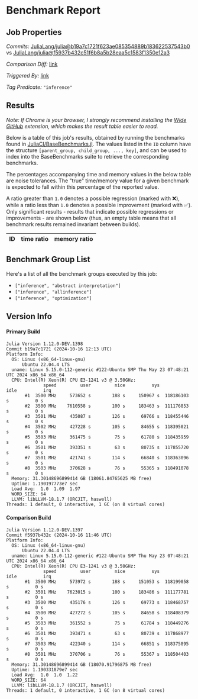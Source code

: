 # Benchmark Report

## Job Properties

*Commits:* [JuliaLang/julia@b19a7c1721f623ae085354889b183622537543b0](https://github.com/JuliaLang/julia/commit/b19a7c1721f623ae085354889b183622537543b0) vs [JuliaLang/julia@f5937b432c51f6b8a5b28eaa5c1583f1350e12a3](https://github.com/JuliaLang/julia/commit/f5937b432c51f6b8a5b28eaa5c1583f1350e12a3)

*Comparison Diff:* [link](https://github.com/JuliaLang/julia/compare/f5937b432c51f6b8a5b28eaa5c1583f1350e12a3..b19a7c1721f623ae085354889b183622537543b0)

*Triggered By:* [link](https://github.com/JuliaLang/julia/commit/b19a7c1721f623ae085354889b183622537543b0#commitcomment-148372720)

*Tag Predicate:* `"inference"`

## Results

*Note: If Chrome is your browser, I strongly recommend installing the [Wide GitHub](https://chrome.google.com/webstore/detail/wide-github/kaalofacklcidaampbokdplbklpeldpj?hl=en)
extension, which makes the result table easier to read.*

Below is a table of this job's results, obtained by running the benchmarks found in
[JuliaCI/BaseBenchmarks.jl](https://github.com/JuliaCI/BaseBenchmarks.jl). The values
listed in the `ID` column have the structure `[parent_group, child_group, ..., key]`,
and can be used to index into the BaseBenchmarks suite to retrieve the corresponding
benchmarks.

The percentages accompanying time and memory values in the below table are noise tolerances. The "true"
time/memory value for a given benchmark is expected to fall within this percentage of the reported value.

A ratio greater than `1.0` denotes a possible regression (marked with :x:), while a ratio less
than `1.0` denotes a possible improvement (marked with :white_check_mark:). Only significant results - results
that indicate possible regressions or improvements - are shown below (thus, an empty table means that all
benchmark results remained invariant between builds).

| ID | time ratio | memory ratio |
|----|------------|--------------|

## Benchmark Group List

Here's a list of all the benchmark groups executed by this job:

- `["inference", "abstract interpretation"]`
- `["inference", "allinference"]`
- `["inference", "optimization"]`

## Version Info

#### Primary Build

```
Julia Version 1.12.0-DEV.1398
Commit b19a7c1721 (2024-10-16 12:13 UTC)
Platform Info:
  OS: Linux (x86_64-linux-gnu)
      Ubuntu 22.04.4 LTS
  uname: Linux 5.15.0-112-generic #122-Ubuntu SMP Thu May 23 07:48:21 UTC 2024 x86_64 x86_64
  CPU: Intel(R) Xeon(R) CPU E3-1241 v3 @ 3.50GHz: 
              speed         user         nice          sys         idle          irq
       #1  3500 MHz     573652 s        188 s     150967 s  118186103 s          0 s
       #2  3500 MHz    7610558 s        100 s     183463 s  111176853 s          0 s
       #3  3501 MHz     435087 s        126 s      69766 s  118455446 s          0 s
       #4  3502 MHz     427228 s        105 s      84655 s  118395021 s          0 s
       #5  3503 MHz     361475 s         75 s      61780 s  118435959 s          0 s
       #6  3501 MHz     393351 s         63 s      80735 s  117855720 s          0 s
       #7  3501 MHz     421741 s        114 s      66840 s  118363096 s          0 s
       #8  3503 MHz     370628 s         76 s      55365 s  118491078 s          0 s
  Memory: 31.30148696899414 GB (18061.84765625 MB free)
  Uptime: 1.190197773e7 sec
  Load Avg:  1.0  1.09  1.97
  WORD_SIZE: 64
  LLVM: libLLVM-18.1.7 (ORCJIT, haswell)
Threads: 1 default, 0 interactive, 1 GC (on 8 virtual cores)

```

#### Comparison Build

```
Julia Version 1.12.0-DEV.1397
Commit f5937b432c (2024-10-16 11:46 UTC)
Platform Info:
  OS: Linux (x86_64-linux-gnu)
      Ubuntu 22.04.4 LTS
  uname: Linux 5.15.0-112-generic #122-Ubuntu SMP Thu May 23 07:48:21 UTC 2024 x86_64 x86_64
  CPU: Intel(R) Xeon(R) CPU E3-1241 v3 @ 3.50GHz: 
              speed         user         nice          sys         idle          irq
       #1  3500 MHz     573972 s        188 s     151053 s  118199058 s          0 s
       #2  3501 MHz    7623015 s        100 s     183486 s  111177781 s          0 s
       #3  3500 MHz     435176 s        126 s      69773 s  118468757 s          0 s
       #4  3500 MHz     427272 s        105 s      84658 s  118408379 s          0 s
       #5  3503 MHz     361552 s         75 s      61784 s  118449276 s          0 s
       #6  3501 MHz     393471 s         63 s      80739 s  117868977 s          0 s
       #7  3503 MHz     422340 s        114 s      66851 s  118375895 s          0 s
       #8  3501 MHz     370706 s         76 s      55367 s  118504403 s          0 s
  Memory: 31.30148696899414 GB (18070.91796875 MB free)
  Uptime: 1.190331879e7 sec
  Load Avg:  1.0  1.0  1.22
  WORD_SIZE: 64
  LLVM: libLLVM-18.1.7 (ORCJIT, haswell)
Threads: 1 default, 0 interactive, 1 GC (on 8 virtual cores)

```
